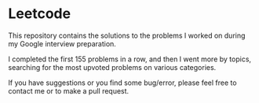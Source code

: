 # Leetcode

This repository contains the solutions to the problems I worked on during my Google interview preparation.

I completed the first 155 problems in a row, and then I went more by topics, searching for the most upvoted problems on various categories.

If you have suggestions or you find some bug/error, please feel free to contact me or to make a pull request.
